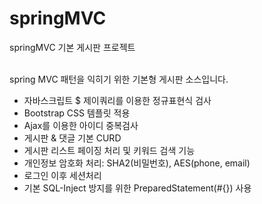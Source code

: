 # springMVC
springMVC 기본 게시판 프로젝트
<br><br>

spring MVC 패턴을 익히기 위한 기본형 게시판 소스입니다.

- 자바스크립트 $ 제이쿼리를 이용한 정규표현식 검사
- Bootstrap CSS 템플릿 적용
- Ajax를 이용한 아이디 중복검사
- 게시판 & 댓글 기본 CURD
- 게시판 리스트 페이징 처리 및 키워드 검색 기능
- 개인정보 암호화 처리: SHA2(비밀번호), AES(phone, email)
- 로그인 이후 세션처리
- 기본 SQL-Inject 방지를 위한 PreparedStatement(#{}) 사용

